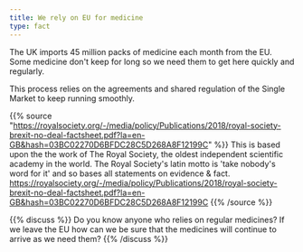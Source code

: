 ```yaml
---
title: We rely on EU for medicine
type: fact
---
```


The UK imports 45 million packs of medicine each month from the EU. Some medicine don't keep for long so we need them to get here quickly and regularly.

This process relies on the agreements and shared regulation of the Single Market to keep running smoothly.

{{% source "https://royalsociety.org/-/media/policy/Publications/2018/royal-society-brexit-no-deal-factsheet.pdf?la=en-GB&hash=03BC02270D6BFDC28C5D268A8F12199C" %}}
This is based upon the the work of The Royal Society, the oldest independent scientific academy in the world.
The Royal Society's latin motto is 'take nobody's word for it' and so bases all statements on evidence & fact.
https://royalsociety.org/-/media/policy/Publications/2018/royal-society-brexit-no-deal-factsheet.pdf?la=en-GB&hash=03BC02270D6BFDC28C5D268A8F12199C
{{% /source %}}

{{% discuss %}}
Do you know anyone who relies on regular medicines? If we leave the EU how can we be sure that the medicines will continue to arrive as we need them?
{{% /discuss %}}
